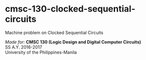 # cmsc-130-clocked-sequential-circuits
Machine problem on Clocked Sequential Circuits <br/>

_Made for:_ **CMSC 130 (Logic Design and Digital Computer Circuits)** <br/>
SS A.Y. 2016-2017 <br/>
University of the Philippines-Manila
